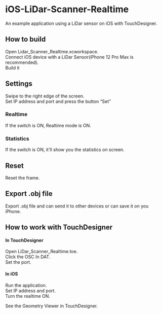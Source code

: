 # iOS-LiDar-Scanner-Realtime

An example application using a LiDar sensor on iOS with TouchDesigner. 

## How to build

Open Lidar_Scanner_Realtime.xcworkspace.   
Connect iOS device with a LiDar Sensor(iPhone 12 Pro Max is recommended).  
Build it

## Settings
Swipe to the right edge of the screen.   
Set IP address and port and press the button “Set”

### Realtime
If the switch is ON, Realtime mode is ON.

### Statistics
If the switch is ON, it'll show you the statistics on screen.

## Reset
Reset the frame.

## Export .obj file
Export .obj file and can send it to other devices or can save it on you iPhone.

## How to work with TouchDesigner
#### In TouchDesigner
Open LiDar_Scanner_Realtime.toe.   
Click the OSC In DAT.   
Set the port.

#### In iOS
Run the application.   
Set IP address and port.   
Turn the realtime ON.   

See the Geometry Viewer in TouchDesigner.
